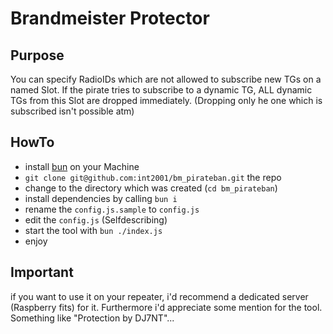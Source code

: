 # Brandmeister Protector
## Purpose
You can specify RadioIDs which are not allowed to subscribe new TGs on a named Slot.
If the pirate tries to subscribe to a dynamic TG, ALL dynamic TGs from this Slot are dropped immediately. (Dropping only he one which is subscribed isn't possible atm)

## HowTo
- install [bun](https://bun.sh/) on your Machine
- `git clone git@github.com:int2001/bm_pirateban.git` the repo
- change to the directory which was created (`cd bm_pirateban`)
- install dependencies by calling `bun i`
- rename the `config.js.sample` to `config.js`
- edit the `config.js` (Selfdescribing)
- start the tool with `bun ./index.js`
- enjoy

## Important
if you want to use it on your repeater, i'd recommend a dedicated server (Raspberry fits) for it.
Furthermore i'd appreciate some mention for the tool. Something like "Protection by DJ7NT"...
